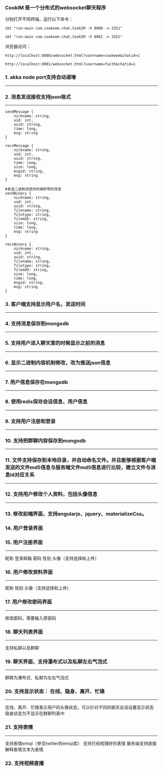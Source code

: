 ### CookIM 是一个分布式的websocket聊天程序


分别打开不同终端，运行以下命令：

```
sbt "run-main com.cookeem.chat.CookIM -h 8080 -n 2551"

sbt "run-main com.cookeem.chat.CookIM -h 8081 -n 2552"
```

浏览器访问：

```
http://localhost:8080/websocket.html?username=cookeem&chatid=1

http://localhost:8081/websocket.html?username=faith&chatid=1
```
### 1. akka node port支持自动递增

---
### 2. 消息发送接收支持json格式

---
```
sendMessage { 
    nickname: string, 
    uid: int,
    uuid: string, 
    time: long, 
    msg: string
}

recvMessage { 
    nickname: string, 
    uid: int,
    uuid: string, 
    time: long, 
    size: long,
    msgid: string,
    msg: string
}

#发送二进制消息的时候附带的信息
sendBinary {
    nickname: string, 
    uid: int,
    uuid: string, 
    filename: string,
    filetype: string,
    filemd5: string,
    size: long,
    time: long, 
    msg: string
}

recvBinary { 
    nickname: string, 
    uid: int,
    uuid: string, 
    filename: string,
    filetype: string,
    filemd5: string,
    size: long,
    time: long, 
    msgid: string,
    msg: string
}

```
### 3. 客户端支持显示用户名，发送时间

---
### 4. 支持消息保存到mongodb

---
### 5. 支持用户进入聊天室的时候显示之前的消息

---
### 6. 显示二进制内容机制修改，改为推送json信息

---
### 7. 用户信息保存在mongodb

---
### 8. 使用redis保存会话信息、用户信息

---
### 9. 支持用户注册和登录

---
### 10. 支持把群聊内容保存到mongodb

---
### 11. 文件支持保存到本地目录，并自动命名文件。并且能够根据客户端发送的文件md5信息与服务端文件md5信息进行比较，建立文件与消息id对应关系

---
### 12. 支持用户修改个人资料，包括头像信息

---
### 13. 修改前端界面，支持angularjs、jquery、materializeCss。

### 14. 用户登录界面

### 15. 用户注册界面

---
昵称
登录邮箱
密码
性别
头像（支持选择和上传）

### 16. 用户修改资料界面

---
昵称
性别
头像（支持选择和上传）

### 17. 用户修改密码界面

---
修改密码，需要输入原密码

### 18. 聊天列表界面

---
支持私聊以及群聊

### 19. 聊天界面、支持瀑布式以及私聊左右气泡式

---
群聊为瀑布式、私聊为左右气泡式

### 20. 支持显示状态： 在线、隐身、离开、忙碌

---
在线、离开、忙碌表示用户的头像状态，可以针对不同的聊天会话设置显示状态
隐身状态为不显示在群聊列表中

### 21. 支持表情

---
支持表情emoji（参见twitter的emoji库）
支持已经梳理好的表情
服务端支持直接解释表情文本为表情

### 22. 支持视频直播
